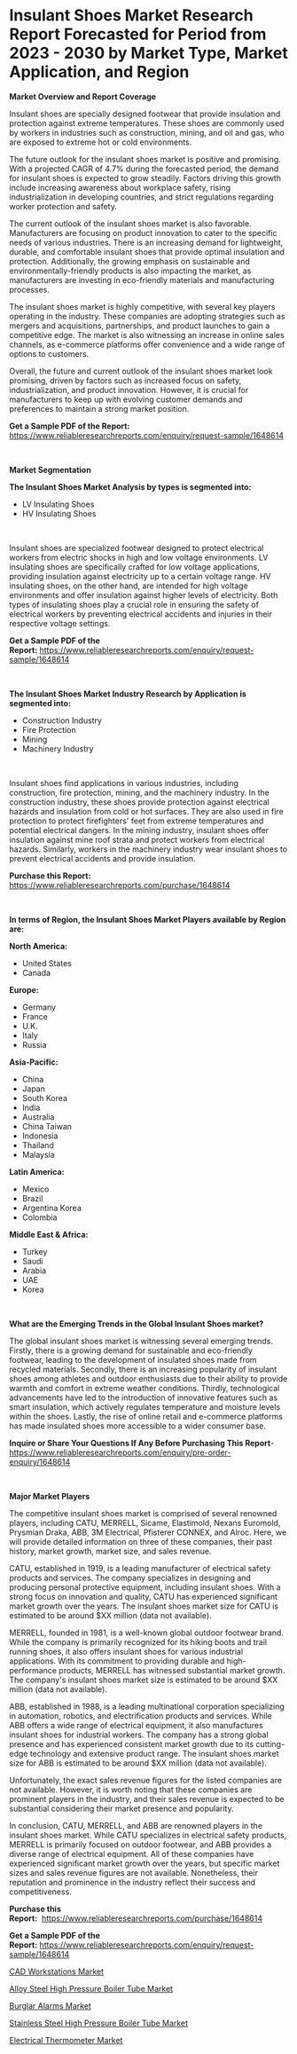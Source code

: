 <p><h1>Insulant Shoes Market Research Report Forecasted for Period from 2023 -  2030 by Market Type, Market Application, and Region</h1></p><p><strong>Market Overview and Report Coverage</strong></p>
<p><p>Insulant shoes are specially designed footwear that provide insulation and protection against extreme temperatures. These shoes are commonly used by workers in industries such as construction, mining, and oil and gas, who are exposed to extreme hot or cold environments.</p><p>The future outlook for the insulant shoes market is positive and promising. With a projected CAGR of 4.7% during the forecasted period, the demand for insulant shoes is expected to grow steadily. Factors driving this growth include increasing awareness about workplace safety, rising industrialization in developing countries, and strict regulations regarding worker protection and safety.</p><p>The current outlook of the insulant shoes market is also favorable. Manufacturers are focusing on product innovation to cater to the specific needs of various industries. There is an increasing demand for lightweight, durable, and comfortable insulant shoes that provide optimal insulation and protection. Additionally, the growing emphasis on sustainable and environmentally-friendly products is also impacting the market, as manufacturers are investing in eco-friendly materials and manufacturing processes.</p><p>The insulant shoes market is highly competitive, with several key players operating in the industry. These companies are adopting strategies such as mergers and acquisitions, partnerships, and product launches to gain a competitive edge. The market is also witnessing an increase in online sales channels, as e-commerce platforms offer convenience and a wide range of options to customers.</p><p>Overall, the future and current outlook of the insulant shoes market look promising, driven by factors such as increased focus on safety, industrialization, and product innovation. However, it is crucial for manufacturers to keep up with evolving customer demands and preferences to maintain a strong market position.</p></p>
<p><strong>Get a Sample PDF of the Report:</strong> <a href="https://www.reliableresearchreports.com/enquiry/request-sample/1648614">https://www.reliableresearchreports.com/enquiry/request-sample/1648614</a></p>
<p>&nbsp;</p>
<p><strong>Market Segmentation</strong></p>
<p><strong>The Insulant Shoes Market Analysis by types is segmented into:</strong></p>
<p><ul><li>LV Insulating Shoes</li><li>HV Insulating Shoes</li></ul></p>
<p>&nbsp;</p>
<p><p>Insulant shoes are specialized footwear designed to protect electrical workers from electric shocks in high and low voltage environments. LV insulating shoes are specifically crafted for low voltage applications, providing insulation against electricity up to a certain voltage range. HV insulating shoes, on the other hand, are intended for high voltage environments and offer insulation against higher levels of electricity. Both types of insulating shoes play a crucial role in ensuring the safety of electrical workers by preventing electrical accidents and injuries in their respective voltage settings.</p></p>
<p><strong>Get a Sample PDF of the Report:</strong>&nbsp;<a href="https://www.reliableresearchreports.com/enquiry/request-sample/1648614">https://www.reliableresearchreports.com/enquiry/request-sample/1648614</a></p>
<p>&nbsp;</p>
<p><strong>The Insulant Shoes Market Industry Research by Application is segmented into:</strong></p>
<p><ul><li>Construction Industry</li><li>Fire Protection</li><li>Mining</li><li>Machinery Industry</li></ul></p>
<p>&nbsp;</p>
<p><p>Insulant shoes find applications in various industries, including construction, fire protection, mining, and the machinery industry. In the construction industry, these shoes provide protection against electrical hazards and insulation from cold or hot surfaces. They are also used in fire protection to protect firefighters' feet from extreme temperatures and potential electrical dangers. In the mining industry, insulant shoes offer insulation against mine roof strata and protect workers from electrical hazards. Similarly, workers in the machinery industry wear insulant shoes to prevent electrical accidents and provide insulation.</p></p>
<p><strong>Purchase this Report:</strong>&nbsp; <a href="https://www.reliableresearchreports.com/purchase/1648614">https://www.reliableresearchreports.com/purchase/1648614</a></p>
<p>&nbsp;</p>
<p><strong>In terms of Region, the Insulant Shoes Market Players available by Region are:</strong></p>
<p>
    <p> <strong> North America: </strong>
        <ul>
            <li>United States</li>
            <li>Canada</li>
        </ul>
        </p> 
    <p> <strong> Europe: </strong>
        <ul>
            <li>Germany</li>
            <li>France</li>
            <li>U.K.</li>
            <li>Italy</li>
            <li>Russia</li>
        </ul>
        </p> 
    <p> <strong> Asia-Pacific: </strong>
        <ul>
            <li>China</li>
            <li>Japan</li>
            <li>South Korea</li>
            <li>India</li>
            <li>Australia</li>
            <li>China Taiwan</li>
            <li>Indonesia</li>
            <li>Thailand</li>
            <li>Malaysia</li>
        </ul>
        </p> 
    <p> <strong> Latin America: </strong>
        <ul>
            <li>Mexico</li>
            <li>Brazil</li>
            <li>Argentina Korea</li>
            <li>Colombia</li>
        </ul>
        </p> 
    <p> <strong> Middle East & Africa: </strong>
        <ul>
            <li>Turkey</li>
            <li>Saudi</li>
            <li>Arabia</li>
            <li>UAE</li>
            <li>Korea</li>
        </ul>
    </p>
    </p>
<p>&nbsp;</p>
<p><strong>What are the Emerging Trends in the Global Insulant Shoes market?</strong></p>
<p><p>The global insulant shoes market is witnessing several emerging trends. Firstly, there is a growing demand for sustainable and eco-friendly footwear, leading to the development of insulated shoes made from recycled materials. Secondly, there is an increasing popularity of insulant shoes among athletes and outdoor enthusiasts due to their ability to provide warmth and comfort in extreme weather conditions. Thirdly, technological advancements have led to the introduction of innovative features such as smart insulation, which actively regulates temperature and moisture levels within the shoes. Lastly, the rise of online retail and e-commerce platforms has made insulated shoes more accessible to a wider consumer base.</p></p>
<p><strong>Inquire or Share Your Questions If Any Before Purchasing This Report</strong>- <a href="https://www.reliableresearchreports.com/enquiry/pre-order-enquiry/1648614">https://www.reliableresearchreports.com/enquiry/pre-order-enquiry/1648614</a></p>
<p>&nbsp;</p>
<p><strong>Major Market Players</strong></p>
<p><p>The competitive insulant shoes market is comprised of several renowned players, including CATU, MERRELL, Sicame, Elastimold, Nexans Euromold, Prysmian Draka, ABB, 3M Electrical, Pfisterer CONNEX, and Alroc. Here, we will provide detailed information on three of these companies, their past history, market growth, market size, and sales revenue.</p><p>CATU, established in 1919, is a leading manufacturer of electrical safety products and services. The company specializes in designing and producing personal protective equipment, including insulant shoes. With a strong focus on innovation and quality, CATU has experienced significant market growth over the years. The insulant shoes market size for CATU is estimated to be around $XX million (data not available).</p><p>MERRELL, founded in 1981, is a well-known global outdoor footwear brand. While the company is primarily recognized for its hiking boots and trail running shoes, it also offers insulant shoes for various industrial applications. With its commitment to providing durable and high-performance products, MERRELL has witnessed substantial market growth. The company's insulant shoes market size is estimated to be around $XX million (data not available).</p><p>ABB, established in 1988, is a leading multinational corporation specializing in automation, robotics, and electrification products and services. While ABB offers a wide range of electrical equipment, it also manufactures insulant shoes for industrial workers. The company has a strong global presence and has experienced consistent market growth due to its cutting-edge technology and extensive product range. The insulant shoes market size for ABB is estimated to be around $XX million (data not available).</p><p>Unfortunately, the exact sales revenue figures for the listed companies are not available. However, it is worth noting that these companies are prominent players in the industry, and their sales revenue is expected to be substantial considering their market presence and popularity.</p><p>In conclusion, CATU, MERRELL, and ABB are renowned players in the insulant shoes market. While CATU specializes in electrical safety products, MERRELL is primarily focused on outdoor footwear, and ABB provides a diverse range of electrical equipment. All of these companies have experienced significant market growth over the years, but specific market sizes and sales revenue figures are not available. Nonetheless, their reputation and prominence in the industry reflect their success and competitiveness.</p></p>
<p><strong>Purchase this Report:</strong>&nbsp;&nbsp;<a href="https://www.reliableresearchreports.com/purchase/1648614">https://www.reliableresearchreports.com/purchase/1648614</a></p>
<p></p>
<p><strong>Get a Sample PDF of the Report:</strong>&nbsp;<a href="https://www.reliableresearchreports.com/enquiry/request-sample/1648614">https://www.reliableresearchreports.com/enquiry/request-sample/1648614</a></p>
<p><p><a href="https://www.linkedin.com/pulse/cad-workstations-market-size-growth-forecast-from-2023-2030/">CAD Workstations Market</a></p><p><a href="https://medium.com/@sigridrobel/alloy-steel-high-pressure-boiler-tube-market-research-report-its-history-and-forecast-2023-to-2030-0b60e2f934aa">Alloy Steel High Pressure Boiler Tube Market</a></p><p><a href="https://www.linkedin.com/pulse/burglar-alarms-market-size-growth-forecast-from-2023-2030/">Burglar Alarms Market</a></p><p><a href="https://medium.com/@efrainhaley/stainless-steel-high-pressure-boiler-tube-market-insights-into-market-cagr-market-trends-and-f48ffb99fb0c">Stainless Steel High Pressure Boiler Tube Market</a></p><p><a href="https://www.linkedin.com/pulse/electrical-thermometer-market-share-amp-new-trends-analysis/">Electrical Thermometer Market</a></p></p>